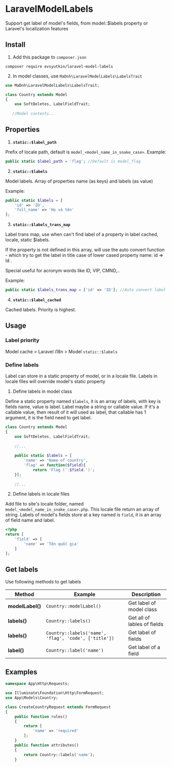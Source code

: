 # LaravelModelLabels

Support get label of model's fields, from model::$labels property or Laravel's localization features

## Install
1. Add this package to `composer.json`

```shell
composer require evsyutkin/laravel-model-labels
```

2. In model classes, use `MaDnh\LaravelModelLabels\LabelsTrait`

```php
use MaDnh\LaravelModelLabels\LabelsTrait;

class Country extends Model
{
    use SoftDeletes, LabelFieldTrait;
    
   //Model contents...
```

## Properties

1. **`static::$label_path`**

Prefix of locale path, default is `model_<model_name_in_snake_case>`. Example:

```php
public static $label_path = 'flag'; //Default is model_flag
```
2. **`static::$labels`**

Model labels. Array of properties name (as keys) and labels (as value)

Example:
```php
public static $labels = [
    'id' => 'ID',
    'full_name' => 'Họ và tên'
];
```

3. **`static::$labels_trans_map`**

Label trans map, use when can't find label of a property in label cached, locale, static $labels.

If the property is not defined in this array, will use the auto convert function - which try to get the label in title case of lower cased property name: id => Id .

Special useful for acronym words like ID, VIP, CMND,..

Example: 
```php
public static $labels_trans_map = ['id' => 'ID']; //Auto convert label is Id 
```
     
4. **`static::$label_cached`**

Cached labels. Priority is highest.



## Usage
### Label priority

Model cache > Laravel i18n > Model `static::$labels`

### Define labels

Label can store in a static property of model, or in a locale file. Labels in locale files will override model's static property

1. Define labels in model class

Define a static property named `$labels`, it is an array of labels, with key is fields name, value is label.
Label maybe a string or callable value. If it's a callable value, then result of it will used as label, that callable has 1 argument, it is the field need to get label.
  
```php
class Country extends Model
{
    use SoftDeletes, LabelFieldTrait;
    
    //...
    
    public static $labels = [
        'name' => 'Name of country',
        'flag' => function($field){
            return 'Flag ('.$field.')';
    }];
    
    //...
```

2. Define labels in locale files

Add file to site's locale folder, named `model_<model_name_in_snake_case>.php`.
This locale file return an array of string. Labels of model's fields store at a key named is `field`, it is an array of field name and label.

```php
<?php
return [
    'field' => [
        'name' => 'Tên quốc gia'
    ]
];
```

## Get labels

Use following methods to get labels

| **Method**                | **Example**                                          | **Description**             |
|---------------------------|------------------------------------------------------|-----------------------------|
| **modelLabel()**          | `Country::modelLabel()`                              | Get label of model class    |
| **labels()**              | `Country::labels()`                                  | Get all of lables of fields |
| **labels(<fields name>)** | `Country::labels('name', 'flag', 'code', ['title'])` | Get label of fields         |
| **label(<field name>)**   | `Country::label('name')`                             | Get label of a field        |

## Examples

```php
namespace App\Http\Requests;

use Illuminate\Foundation\Http\FormRequest;
use App\Models\Country;

class CreateCountryRequest extends FormRequest
{
    public function rules()
    {
        return [
            'name' => 'required'
        ];
    }
    public function attributes()
    {
        return Country::labels('name');
    }

```